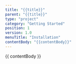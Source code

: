 ```yaml
---
title: "{{title}}"
parent: "{{title}}"
type: "project"
category: "Getting Started"
position: 1
version: 1.0
menuTitle: "Installation"
contentBody: "{{contentBody}}"
---
```


{{ contentBody }}

